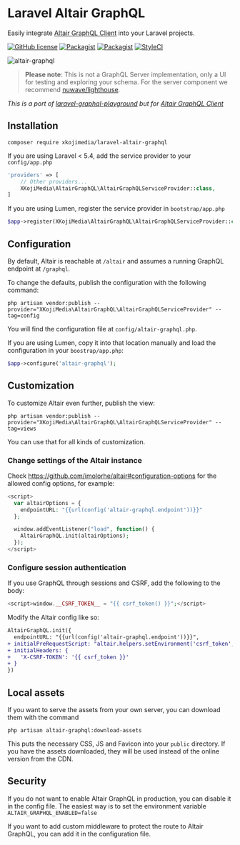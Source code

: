 # Laravel Altair GraphQL

Easily integrate [Altair GraphQL Client](https://altair.sirmuel.design/) into your Laravel projects.

[![GitHub license](https://img.shields.io/github/license/xkojimedia/laravel-altair-graphql.svg)](https://github.com/xkojimedia/laravel-altair-graphql/blob/master/LICENSE)
[![Packagist](https://img.shields.io/packagist/v/xkojimedia/laravel-altair-graphql.svg)](https://packagist.org/packages/xkojimedia/laravel-altair-graphql)
[![Packagist](https://img.shields.io/packagist/dt/xkojimedia/laravel-altair-graphql.svg)](https://packagist.org/packages/xkojimedia/laravel-altair-graphql)
[![StyleCI](https://github.styleci.io/repos/233300751/shield?branch=master)](https://github.styleci.io/repos/233300751)

![altair-graphql](https://i.imgur.com/h63OBPA.png)

> **Please note**: This is not a GraphQL Server implementation, only a UI for testing and exploring your schema. For the server component we recommend [nuwave/lighthouse](https://github.com/nuwave/lighthouse).


*This is a port of [laravel-graphql-playground](https://github.com/mll-lab/laravel-graphql-playground) but for [Altair GraphQL Client](https://altair.sirmuel.design/)*

## Installation

    composer require xkojimedia/laravel-altair-graphql

If you are using Laravel < 5.4, add the service provider to your `config/app.php`

```php
'providers' => [
    // Other providers...
    XKojiMedia\AltairGraphQL\AltairGraphQLServiceProvider::class,
]
```

If you are using Lumen, register the service provider in `bootstrap/app.php`

```php
$app->register(XKojiMedia\AltairGraphQL\AltairGraphQLServiceProvider::class);
```

## Configuration

By default, Altair is reachable at `/altair`
and assumes a running GraphQL endpoint at `/graphql`.

To change the defaults, publish the configuration with the following command:

    php artisan vendor:publish --provider="XKojiMedia\AltairGraphQL\AltairGraphQLServiceProvider" --tag=config

You will find the configuration file at `config/altair-graphql.php`.

If you are using Lumen, copy it into that location manually and load the configuration
in your `boostrap/app.php`:

```php
$app->configure('altair-graphql');
```

## Customization

To customize Altair even further, publish the view:

    php artisan vendor:publish --provider="XKojiMedia\AltairGraphQL\AltairGraphQLServiceProvider" --tag=views

You can use that for all kinds of customization.

### Change settings of the Altair instance

Check https://github.com/imolorhe/altair#configuration-options for the allowed config options, for example:

```php
<script>
  var altairOptions = {
    endpointURL: "{{url(config('altair-graphql.endpoint'))}}"
  };

  window.addEventListener("load", function() {
    AltairGraphQL.init(altairOptions);
  });
</script>
```

### Configure session authentication

If you use GraphQL through sessions and CSRF, add the following to the body:

```php
<script>window.__CSRF_TOKEN__ = "{{ csrf_token() }}";</script>
```

Modify the Altair config like so:

```diff
AltairGraphQL.init({
  endpointURL: "{{url(config('altair-graphql.endpoint'))}}",
+ initialPreRequestScript: "altair.helpers.setEnvironment('csrf_token', window.__CSRF_TOKEN__);",
+ initialHeaders: {
+   'X-CSRF-TOKEN': '{{ csrf_token }}'
+ }
})
```

## Local assets

If you want to serve the assets from your own server, you can download them with the command

    php artisan altair-graphql:download-assets

This puts the necessary CSS, JS and Favicon into your `public` directory. If you have
the assets downloaded, they will be used instead of the online version from the CDN.

## Security

If you do not want to enable Altair GraphQL in production, you can disable it in the config file.
The easiest way is to set the environment variable `ALTAIR_GRAPHQL_ENABLED=false`

If you want to add custom middleware to protect the route to Altair GraphQL, you can
add it in the configuration file.
